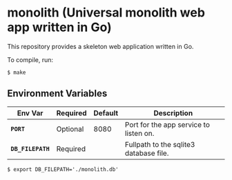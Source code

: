 # monolith (Universal monolith web app written in Go)

This repository provides a skeleton web application written in Go.

To compile, run:

```shell
$ make
```


## Environment Variables

| Env Var           | Required | Default | Description |
| ----------------- | -------- | ------- | ------------|
| **`PORT`**        | Optional | 8080    | Port for the app service to listen on. |
| **`DB_FILEPATH`** | Required |         | Fullpath to the sqlite3 database file. |

```shell
$ export DB_FILEPATH='./monolith.db'
```
